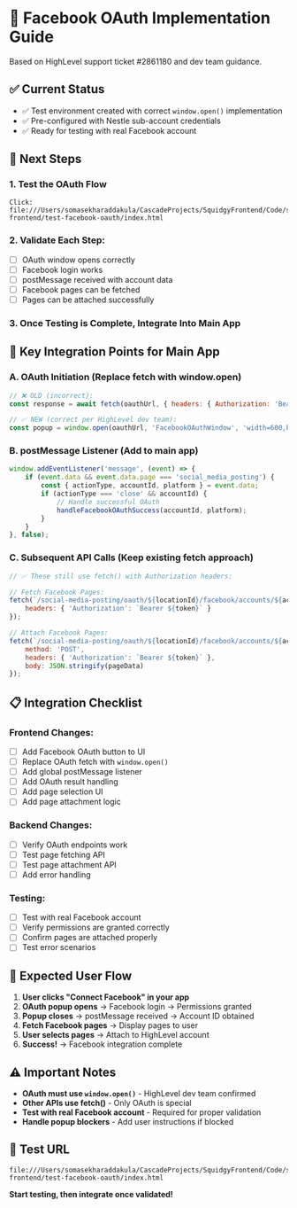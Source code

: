 # 🎯 Facebook OAuth Implementation Guide

Based on HighLevel support ticket #2861180 and dev team guidance.

## ✅ **Current Status**
- ✅ Test environment created with correct `window.open()` implementation
- ✅ Pre-configured with Nestle sub-account credentials  
- ✅ Ready for testing with real Facebook account

## 🚀 **Next Steps**

### 1. **Test the OAuth Flow**
```
Click: file:///Users/somasekharaddakula/CascadeProjects/SquidgyFrontend/Code/squidgy-frontend/test-facebook-oauth/index.html
```

### 2. **Validate Each Step:**
- [ ] OAuth window opens correctly
- [ ] Facebook login works
- [ ] postMessage received with account data
- [ ] Facebook pages can be fetched
- [ ] Pages can be attached successfully

### 3. **Once Testing is Complete, Integrate Into Main App**

## 🔧 **Key Integration Points for Main App**

### A. **OAuth Initiation (Replace fetch with window.open)**
```javascript
// ❌ OLD (incorrect):
const response = await fetch(oauthUrl, { headers: { Authorization: 'Bearer ...' } });

// ✅ NEW (correct per HighLevel dev team):
const popup = window.open(oauthUrl, 'FacebookOAuthWindow', 'width=600,height=700,...');
```

### B. **postMessage Listener (Add to main app)**
```javascript
window.addEventListener('message', (event) => {
    if (event.data && event.data.page === 'social_media_posting') {
        const { actionType, accountId, platform } = event.data;
        if (actionType === 'close' && accountId) {
            // Handle successful OAuth
            handleFacebookOAuthSuccess(accountId, platform);
        }
    }
}, false);
```

### C. **Subsequent API Calls (Keep existing fetch approach)**
```javascript
// ✅ These still use fetch() with Authorization headers:

// Fetch Facebook Pages:
fetch(`/social-media-posting/oauth/${locationId}/facebook/accounts/${accountId}`, {
    headers: { 'Authorization': `Bearer ${token}` }
});

// Attach Facebook Pages:
fetch(`/social-media-posting/oauth/${locationId}/facebook/accounts/${accountId}`, {
    method: 'POST',
    headers: { 'Authorization': `Bearer ${token}` },
    body: JSON.stringify(pageData)
});
```

## 📋 **Integration Checklist**

### Frontend Changes:
- [ ] Add Facebook OAuth button to UI
- [ ] Replace OAuth fetch with `window.open()`
- [ ] Add global postMessage listener
- [ ] Add OAuth result handling
- [ ] Add page selection UI
- [ ] Add page attachment logic

### Backend Changes:
- [ ] Verify OAuth endpoints work
- [ ] Test page fetching API
- [ ] Test page attachment API
- [ ] Add error handling

### Testing:
- [ ] Test with real Facebook account
- [ ] Verify permissions are granted correctly
- [ ] Confirm pages are attached properly
- [ ] Test error scenarios

## 🎯 **Expected User Flow**

1. **User clicks "Connect Facebook" in your app**
2. **OAuth popup opens** → Facebook login → Permissions granted
3. **Popup closes** → postMessage received → Account ID obtained
4. **Fetch Facebook pages** → Display pages to user
5. **User selects pages** → Attach to HighLevel account
6. **Success!** → Facebook integration complete

## ⚠️ **Important Notes**

- **OAuth must use `window.open()`** - HighLevel dev team confirmed
- **Other APIs use fetch()** - Only OAuth is special
- **Test with real Facebook account** - Required for proper validation
- **Handle popup blockers** - Add user instructions if blocked

## 🔗 **Test URL**
```
file:///Users/somasekharaddakula/CascadeProjects/SquidgyFrontend/Code/squidgy-frontend/test-facebook-oauth/index.html
```

**Start testing, then integrate once validated!**
